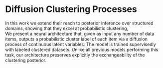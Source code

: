 # Diffusion Clustering Processes

In this work we extend their reach 
to posterior inference over structured domains,
showing that they excel at probabilistic clustering,  
We present a neural architecture
that, given as input any number of data items, 
outputs a probabilistic cluster label of each item via a diffusion process of continuous latent variables. The model is trained supervisedly with labeled clustered datasets. 
Unlike all previous models performing this task, 
our architecture preserves explicitly the exchangeability of 
the clustering posterior. 